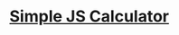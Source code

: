# [Simple JS Calculator](https://lvcc-wad.github.io/Students/ACT/Wabinga-Jessa-Mae/Simple-JS-Calculator/)

